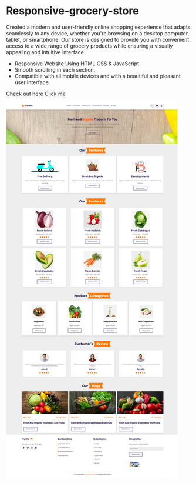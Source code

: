 
<h1>Responsive-grocery-store </h1>
<p>Created a modern and user-friendly online shopping experience that adapts seamlessly to any device, whether you're browsing on a desktop computer, tablet, or smartphone. Our store is designed to provide you with convenient access to a wide range of grocery products while ensuring a visually appealing and intuitive interface.</p>

- Responsive Website Using HTML CSS & JavaScript
- Smooth scrolling in each section.
- Compatible with all mobile devices and with a beautiful and pleasant user interface.

Check out here [Click me](https://amgleo09.github.io/responsive-grocery-store/)


![preview img](/preview.png)
